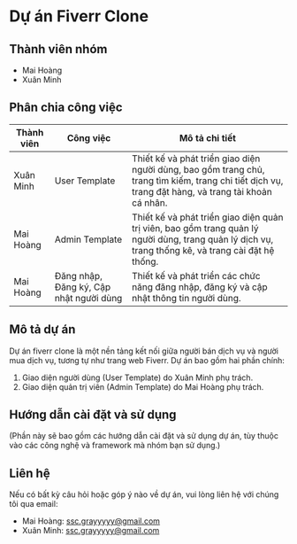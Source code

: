 # Dự án Fiverr Clone

## Thành viên nhóm

- Mai Hoàng
- Xuân Minh

## Phân chia công việc

| Thành viên | Công việc                               | Mô tả chi tiết                                                                                                                                      |
| ---------- | --------------------------------------- | --------------------------------------------------------------------------------------------------------------------------------------------------- |
| Xuân Minh  | User Template                           | Thiết kế và phát triển giao diện người dùng, bao gồm trang chủ, trang tìm kiếm, trang chi tiết dịch vụ, trang đặt hàng, và trang tài khoản cá nhân. |
| Mai Hoàng  | Admin Template                          | Thiết kế và phát triển giao diện quản trị viên, bao gồm trang quản lý người dùng, trang quản lý dịch vụ, trang thống kê, và trang cài đặt hệ thống. |
| Mai Hoàng  | Đăng nhập, Đăng ký, Cập nhật người dùng | Thiết kế và phát triển các chức năng đăng nhập, đăng ký và cập nhật thông tin người dùng.                                                           |

## Mô tả dự án

Dự án fiverr clone là một nền tảng kết nối giữa người bán dịch vụ và người mua dịch vụ, tương tự như trang web Fiverr. Dự án bao gồm hai phần chính:

1. Giao diện người dùng (User Template) do Xuân Minh phụ trách.
2. Giao diện quản trị viên (Admin Template) do Mai Hoàng phụ trách.

## Hướng dẫn cài đặt và sử dụng

(Phần này sẽ bao gồm các hướng dẫn cài đặt và sử dụng dự án, tùy thuộc vào các công nghệ và framework mà nhóm bạn sử dụng.)

## Liên hệ

Nếu có bất kỳ câu hỏi hoặc góp ý nào về dự án, vui lòng liên hệ với chúng tôi qua email:

- Mai Hoàng: [ssc.grayyyyy@gmail.com](mailto:ssc.grayyyyy@gmail.com)
- Xuân Minh: [ssc.grayyyyy@gmail.com](mailto:ssc.grayyyyy@gmail.com)
